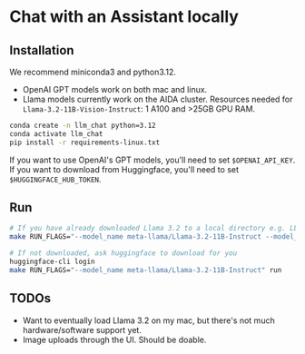 # Chat with an Assistant locally

## Installation

We recommend miniconda3 and python3.12.
- OpenAI GPT models work on both mac and linux.
- Llama models currently work on the AIDA cluster. Resources needed for `Llama-3.2-11B-Vision-Instruct`: 1 A100 and >25GB GPU RAM.

```bash
conda create -n llm_chat python=3.12
conda activate llm_chat
pip install -r requirements-linux.txt
```

If you want to use OpenAI's GPT models, you'll need to set `$OPENAI_API_KEY`.
If you want to download from Huggingface, you'll need to set `$HUGGINGFACE_HUB_TOKEN`.

## Run

```bash
# If you have already downloaded Llama 3.2 to a local directory e.g. LLAMA_MODEL_PATH=/mnt/beegfs/bulk/mirror/localllama/localLlama-3.2-11B-Vision-Instruct
make RUN_FLAGS="--model_name meta-llama/Llama-3.2-11B-Instruct --model_local_path $LLAMA_MODEL_PATH" run

# If not downloaded, ask huggingface to download for you
huggingface-cli login
make RUN_FLAGS="--model_name meta-llama/Llama-3.2-11B-Instruct" run
```

## TODOs

- Want to eventually load Llama 3.2 on my mac, but there's not much hardware/software support yet.
- Image uploads through the UI. Should be doable.
